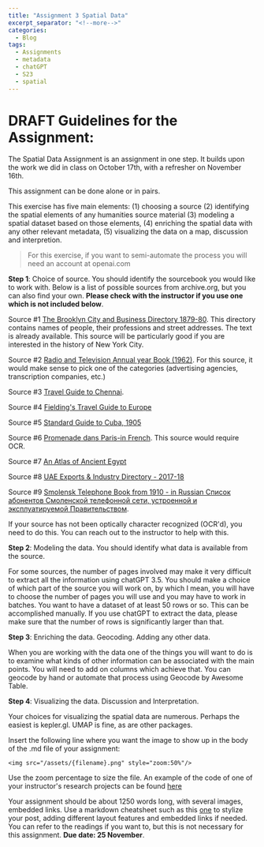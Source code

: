 ```yaml
---
title: "Assignment 3 Spatial Data"
excerpt_separator: "<!--more-->"
categories:
  - Blog
tags:
  - Assignments
  - metadata
  - chatGPT
  - S23
  - spatial
---
```


# DRAFT Guidelines for the Assignment: 

The Spatial Data Assignment is an assignment in one step. It builds upon the work we did in class on October 17th, with a refresher on November 16th. 

This assignment can be done alone or in pairs.  

This exercise has five main elements: (1) choosing a source (2) identifying the spatial elements of any humanities source material (3) modeling a spatial dataset based on those elements, (4) enriching the spatial data with any other relevant metadata, (5) visualizing the data on a map, discussion and interpretion.

> For this exercise, if you want to semi-automate the process you will need an account at openai.com

**Step 1**: Choice of source. You should identify the sourcebook you would like to work with. Below is a list of possible sources from archive.org, but you can also find your own. **Please check with the instructor if you use one which is not included below**. 

Source #1 [The Brooklyn City and Business Directory 1879-80](https://archive.org/details/1880BPL/page/n21/mode/2up). This directory contains names of people, their professions and street addresses. The text is already available. This source will be particularly good if you are interested in the history of New York City.  

Source #2 [Radio and Television Annual year Book (1962)](https://archive.org/details/radioannual1962/mode/2up). For this source, it would make sense to pick one of the categories (advertising agencies, transcription companies, etc.)

Source #3 [Travel Guide to Chennai](https://archive.org/details/TravelGuideToChennai/mode/2up).

Source #4 [Fielding's Travel Guide to Europe](https://archive.org/details/in.ernet.dli.2015.149144/page/n1/mode/2up)

Source #5 [Standard Guide to Cuba, 1905](https://archive.org/details/standardguideto00cogoog/mode/2up)

Source #6 [Promenade dans Paris-in French](https://archive.org/details/promenadedanspar0000viei/page/n1/mode/2up). This source would require OCR. 

Source #7 [An Atlas of Ancient Egypt](https://archive.org/details/cu31924026363097/mode/2up)

Source #8 [UAE Exports & Industry Directory - 2017-18](https://archive.org/details/Directory_201704/mode/2up)

Source #9 [Smolensk Telephone Book from 1910 - in Russian Список абонентов Смоленской телефонной сети, устроенной и эксплуатируемой Правительством](https://archive.org/details/1910-smolensk-tspr-1910/mode/2up). 

If your source has not been optically character recognized (OCR'd), you need to do this. You can reach out to the instructor to help with this. 

**Step 2**: Modeling the data. You should identify what data is available from the source. 

For some sources, the number of pages involved may make it very difficult to extract all the information using chatGPT 3.5. You should make a choice of which part of the source you will work on, by which I mean, you will have to choose the number of pages you will use and you may have to work in batches. You want to have a dataset of at least 50 rows or so. This can be accomplished manually. If you use chatGPT to extract the data, please make sure that the number of rows is significantly larger than that. 

**Step 3**:  Enriching the data. Geocoding. Adding any other data. 

When you are working with the data one of the things you will want to do is to examine what kinds of other information can be associated with the main points. You will need to add on columns which achieve that. You can geocode by hand or automate that process using Geocode by Awesome Table. 

**Step 4**:  Visualizing the data. Discussion and Interpretation. 

Your choices for visualizing the spatial data are numerous. Perhaps the easiest is kepler.gl. UMAP is fine, as are other packages. 


Insert the following line where you want the image to show up in the body of the .md file of your assignment:

`<img src="/assets/{filename}.png" style="zoom:50%"/>`

Use the zoom percentage to size the file. An example of the code of one of your instructor's research projects can be found [here](https://raw.githubusercontent.com/parisbible/parisbible.github.io/main/_posts/2022-10-31-bible-hunting-Italy.md)

Your assignment should be about 1250 words long, with several images, embedded links. Use a markdown cheatsheet such as this [one](https://www.markdownguide.org/cheat-sheet) to stylize your post, adding different layout features and embedded links if needed. You can refer to the readings if you want to, but this is not necessary for this assignment. **Due date: 25 November**.
